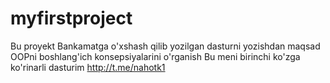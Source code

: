 # myfirstproject
Bu proyekt Bankamatga o'xshash qilib yozilgan
dasturni yozishdan maqsad OOPni boshlang'ich konsepsiyalarini o'rganish
Bu meni birinchi ko'zga ko'rinarli dasturim
http://t.me/nahotk1
